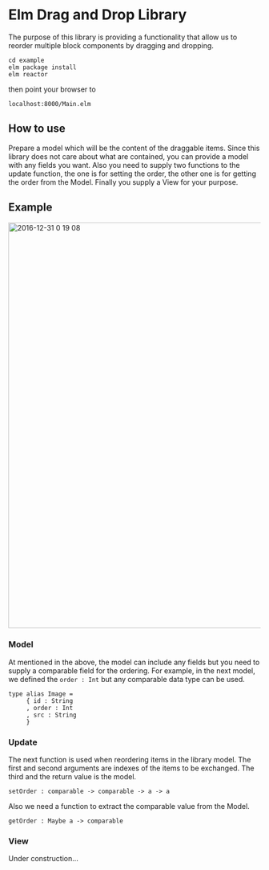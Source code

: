 # Elm Drag and Drop Library
The purpose of this library is providing a functionality that allow us to reorder multiple block components by dragging and dropping.

```
cd example
elm package install
elm reactor
```
then point your browser to
```
localhost:8000/Main.elm
```

## How to use
Prepare a model which will be the content of the draggable items. Since this library does not care about what are contained, you can provide a model with any fields you want. Also you need to supply two functions to the update function, the one is for setting the order, the other one is for getting the order from the Model. Finally you supply a View for your purpose.

## Example
<img width="808" alt="2016-12-31 0 19 08" src="https://cloud.githubusercontent.com/assets/890106/21567833/be6d2f28-cef2-11e6-82bf-471ba5af68a7.png">

### Model
At mentioned in the above, the model can include any fields but you need to supply a comparable field for the ordering. For example, in the next model, we defined the `order : Int` but any comparable data type can be used.

```
type alias Image =
     { id : String
     , order : Int
     , src : String
     }
```

### Update
The next function is used when reordering items in the library model. The first and second arguments are indexes of the items to be exchanged. The third and  the return value is the model.
```
setOrder : comparable -> comparable -> a -> a
```

Also we need a function to extract the comparable value from the Model.
```
getOrder : Maybe a -> comparable
```

### View
Under construction…
